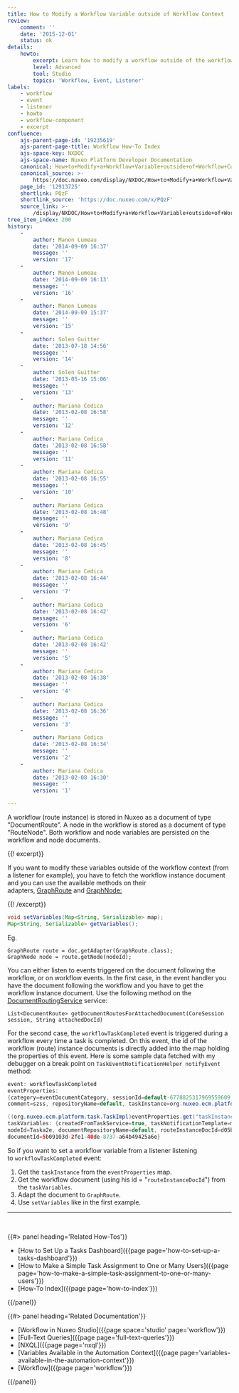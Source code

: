 ```yaml
---
title: How to Modify a Workflow Variable outside of Workflow Context
review:
    comment: ''
    date: '2015-12-01'
    status: ok
details:
    howto:
        excerpt: Learn how to modify a workflow outside of the workflow context.
        level: Advanced
        tool: Studio
        topics: 'Workflow, Event, Listener'
labels:
    - workflow
    - event
    - listener
    - howto
    - workflow-component
    - excerpt
confluence:
    ajs-parent-page-id: '19235619'
    ajs-parent-page-title: Workflow How-To Index
    ajs-space-key: NXDOC
    ajs-space-name: Nuxeo Platform Developer Documentation
    canonical: How+to+Modify+a+Workflow+Variable+outside+of+Workflow+Context
    canonical_source: >-
        https://doc.nuxeo.com/display/NXDOC/How+to+Modify+a+Workflow+Variable+outside+of+Workflow+Context
    page_id: '12913725'
    shortlink: PQzF
    shortlink_source: 'https://doc.nuxeo.com/x/PQzF'
    source_link: >-
        /display/NXDOC/How+to+Modify+a+Workflow+Variable+outside+of+Workflow+Context
tree_item_index: 200
history:
    -
        author: Manon Lumeau
        date: '2014-09-09 16:37'
        message: ''
        version: '17'
    -
        author: Manon Lumeau
        date: '2014-09-09 16:13'
        message: ''
        version: '16'
    -
        author: Manon Lumeau
        date: '2014-09-09 15:37'
        message: ''
        version: '15'
    -
        author: Solen Guitter
        date: '2013-07-18 14:56'
        message: ''
        version: '14'
    -
        author: Solen Guitter
        date: '2013-05-16 15:06'
        message: ''
        version: '13'
    -
        author: Mariana Cedica
        date: '2013-02-08 16:58'
        message: ''
        version: '12'
    -
        author: Mariana Cedica
        date: '2013-02-08 16:58'
        message: ''
        version: '11'
    -
        author: Mariana Cedica
        date: '2013-02-08 16:55'
        message: ''
        version: '10'
    -
        author: Mariana Cedica
        date: '2013-02-08 16:48'
        message: ''
        version: '9'
    -
        author: Mariana Cedica
        date: '2013-02-08 16:45'
        message: ''
        version: '8'
    -
        author: Mariana Cedica
        date: '2013-02-08 16:44'
        message: ''
        version: '7'
    -
        author: Mariana Cedica
        date: '2013-02-08 16:42'
        message: ''
        version: '6'
    -
        author: Mariana Cedica
        date: '2013-02-08 16:42'
        message: ''
        version: '5'
    -
        author: Mariana Cedica
        date: '2013-02-08 16:38'
        message: ''
        version: '4'
    -
        author: Mariana Cedica
        date: '2013-02-08 16:36'
        message: ''
        version: '3'
    -
        author: Mariana Cedica
        date: '2013-02-08 16:34'
        message: ''
        version: '2'
    -
        author: Mariana Cedica
        date: '2013-02-08 16:30'
        message: ''
        version: '1'

---
```

A workflow (route instance) is stored in Nuxeo as a document of type "DocumentRoute". A node in the workflow is stored as a document of type "RouteNode".&nbsp;Both workflow and node variables are persisted on the workflow and node documents.

{{! excerpt}}

If you want to modify these variables outside of the workflow context (from a listener for example), you have to fetch the workflow instance document and you can use the available methods on their adapters,&nbsp;[GraphRoute](http://community.nuxeo.com/api/nuxeo/5.6/javadoc/org/nuxeo/ecm/platform/routing/core/impl/GraphRoute.html)&nbsp;and&nbsp;[GraphNode:](http://community.nuxeo.com/api/nuxeo/5.6/javadoc/org/nuxeo/ecm/platform/routing/core/impl/GraphNode.html)

{{! /excerpt}}

```java
void setVariables(Map<String, Serializable> map);
Map<String, Serializable> getVariables();
```

Eg.

```
GraphRoute route = doc.getAdapter(GraphRoute.class);
GraphNode node = route.getNode(nodeId);
```

You can either listen to events triggered on the document following the workflow, or on workflow events.
In the first case, in the event handler you have the document following the workflow and you have to get the workflow instance document. Use the following method on the [DocumentRoutingService](http://community.nuxeo.com/api/nuxeo/5.6/javadoc/org/nuxeo/ecm/platform/routing/api/DocumentRoutingService.html) service:

```
List<DocumentRoute> getDocumentRoutesForAttachedDocument(CoreSession session, String attachedDocId)
```

For the second case, the `workflowTaskCompleted` event is triggered during a workflow every time a task is completed. On this event, the id of the workflow (route) instance documents is directly added into the map holding the properties of this event.
Here is some sample data fetched with my debugger on a break point on `TaskEventNotificationHelper notifyEvent` method:

```java
event: workflowTaskCompleted
eventProperties:
{category=eventDocumentCategory, sessionId=default-6778825317969559609, recipients=[Administrator, Administrator, test],
comment=szss, repositoryName=default, taskInstance=org.nuxeo.ecm.platform.task.TaskImpl@65fff289, documentLifeCycle=project}

((org.nuxeo.ecm.platform.task.TaskImpl)eventProperties.get("taskInstance")).getVariables()
taskVariables: {createdFromTaskService=true, taskNotificationTemplate=myTemplate, document.routing.step=0be590a5-8d03-48ef-9649-a82f06d8001a,
nodeId=Taska2e, documentRepositoryName=default, routeInstanceDocId=d05b14e4-8d60-41be-bea2-0d4063196c0b, directive=Aknowledgement, validated=false,
documentId=5b09103d-2fe1-40de-8737-a64b49425a6e}
```

So if you want to set a workflow variable from a listener listening to&nbsp;`workflowTaskCompleted` event:

1.  Get the `taskInstance` from the `eventProperties` map.
2.  Get the workflow document (using his id = "`routeInstanceDocId`") from the `taskVariables`.
3.  Adapt the document to `GraphRoute`.
4.  Use `setVariables` like in the first example.

* * *

&nbsp;

<div class="row" data-equalizer data-equalize-on="medium"><div class="column medium-6">{{#> panel heading='Related How-Tos'}}

- [How to Set Up a Tasks Dashboard]({{page page='how-to-set-up-a-tasks-dashboard'}})&nbsp;
- [How to Make a Simple Task Assignment to One or Many Users]({{page page='how-to-make-a-simple-task-assignment-to-one-or-many-users'}})&nbsp;
- [How-To Index]({{page page='how-to-index'}})

{{/panel}}</div><div class="column medium-6">{{#> panel heading='Related Documentation'}}

- [Workflow in Nuxeo Studio]({{page space='studio' page='workflow'}})
- [Full-Text Queries]({{page page='full-text-queries'}})
- [NXQL]({{page page='nxql'}})
- [Variables Available in the Automation Context]({{page page='variables-available-in-the-automation-context'}})
- [Workflow]({{page page='workflow'}})

{{/panel}}</div></div>
